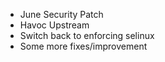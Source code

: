 * June Security Patch
* Havoc Upstream
* Switch back to enforcing selinux
* Some more fixes/improvement
